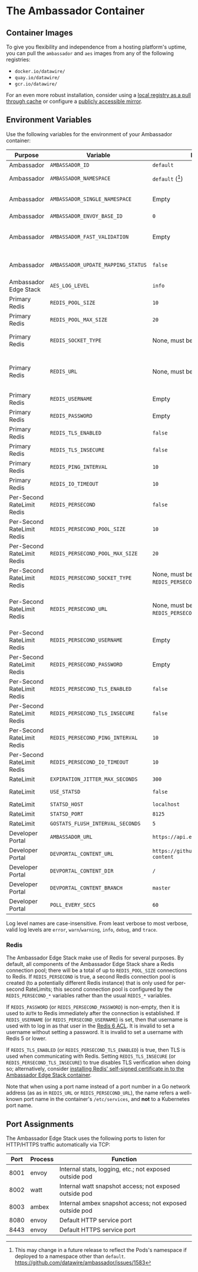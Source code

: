 # The Ambassador Container

## Container Images

To give you flexibility and independence from a hosting platform's uptime, you can pull the `ambassador` and `aes` images from any of the following registries:
- `docker.io/datawire/`
- `quay.io/datawire/`
- `gcr.io/datawire/`

For an even more robust installation, consider using a [local registry as a pull through cache](https://docs.docker.com/registry/recipes/mirror/) or configure a [publicly accessible mirror](https://cloud.google.com/container-registry/docs/using-dockerhub-mirroring).

## Environment Variables

Use the following variables for the environment of your Ambassador container:

| Purpose                    | Variable                           | Default value                                       | Value type                                                                    |
|----------------------------|------------------------------------|-----------------------------------------------------|-------------------------------------------------------------------------------|
| Ambassador                 | `AMBASSADOR_ID`                    | `default`                                           | Plain string                                                                  |
| Ambassador                 | `AMBASSADOR_NAMESPACE`             | `default` ([^1])                                    | Kubernetes namespace                                                          |
| Ambassador                 | `AMBASSADOR_SINGLE_NAMESPACE`      | Empty                                               | Boolean; non-empty=true, empty=false                                          |
| Ambassador                 | `AMBASSADOR_ENVOY_BASE_ID`         | `0`                                                 | Integer                                                                       |
| Ambassador                 | `AMBASSADOR_FAST_VALIDATION`       | Empty                                               | EXPERIMENTAL -- Boolean; non-empty=true, empty=false                          |
| Ambassador                 | `AMBASSADOR_UPDATE_MAPPING_STATUS` | `false`                                             | Boolean; `true`=true, any other value=false                                   |
| Ambassador Edge Stack      | `AES_LOG_LEVEL`                    | `info`                                              | Log level (see below)                                                         |
| Primary Redis              | `REDIS_POOL_SIZE`                  | `10`                                                | Integer                                                                       |
| Primary Redis              | `REDIS_POOL_MAX_SIZE`              | `20`                                                | Integer                                                                       |
| Primary Redis              | `REDIS_SOCKET_TYPE`                | None, must be set explicitly                        | Go network such as `tcp` or `unix`; see [Go `net.Dial`][]                     |
| Primary Redis              | `REDIS_URL`                        | None, must be set explicitly                        | Go network address; for TCP this is a `host:port` pair; see [Go `net.Dial`][] |
| Primary Redis              | `REDIS_USERNAME`                   | Empty                                               | Plain string                                                                  |
| Primary Redis              | `REDIS_PASSWORD`                   | Empty                                               | Plain string                                                                  |
| Primary Redis              | `REDIS_TLS_ENABLED`                | `false`                                             | Boolean; [Go `strconv.ParseBool`][]                                           |
| Primary Redis              | `REDIS_TLS_INSECURE`               | `false`                                             | Boolean; [Go `strconv.ParseBool`][]                                           |
| Primary Redis              | `REDIS_PING_INTERVAL`              | `10`                                                | Integer (seconds)                                                             |
| Primary Redis              | `REDIS_IO_TIMEOUT`                 | `10`                                                | Integer (seconds)                                                             |
| Per-Second RateLimit Redis | `REDIS_PERSECOND`                  | `false`                                             | Boolean; [Go `strconv.ParseBool`][]                                           |
| Per-Second RateLimit Redis | `REDIS_PERSECOND_POOL_SIZE`        | `10`                                                | Integer                                                                       |
| Per-Second RateLimit Redis | `REDIS_PERSECOND_POOL_MAX_SIZE`    | `20`                                                | Integer                                                                       |
| Per-Second RateLimit Redis | `REDIS_PERSECOND_SOCKET_TYPE`      | None, must be set explicitly (if `REDIS_PERSECOND`) | Go network such as `tcp` or `unix`; see [Go `net.Dial`][]                     |
| Per-Second RateLimit Redis | `REDIS_PERSECOND_URL`              | None, must be set explicitly (if `REDIS_PERSECOND`) | Go network address; for TCP this is a `host:port` pair; see [Go `net.Dial`][] |
| Per-Second RateLimit Redis | `REDIS_PERSECOND_USERNAME`         | Empty                                               | Plain string                                                                  |
| Per-Second RateLimit Redis | `REDIS_PERSECOND_PASSWORD`         | Empty                                               | Plain string                                                                  |
| Per-Second RateLimit Redis | `REDIS_PERSECOND_TLS_ENABLED`      | `false`                                             | Boolean; [Go `strconv.ParseBool`][]                                           |
| Per-Second RateLimit Redis | `REDIS_PERSECOND_TLS_INSECURE`     | `false`                                             | Boolean; [Go `strconv.ParseBool`][]                                           |
| Per-Second RateLimit Redis | `REDIS_PERSECOND_PING_INTERVAL`    | `10`                                                | Integer (seconds)                                                             |
| Per-Second RateLimit Redis | `REDIS_PERSECOND_IO_TIMEOUT`       | `10`                                                | Integer (seconds)                                                             |
| RateLimit                  | `EXPIRATION_JITTER_MAX_SECONDS`    | `300`                                               | Integer                                                                       |
| RateLimit                  | `USE_STATSD`                       | `false`                                             | Boolean; [Go `strconv.ParseBool`][]                                           |
| RateLimit                  | `STATSD_HOST`                      | `localhost`                                         | Hostname                                                                      |
| RateLimit                  | `STATSD_PORT`                      | `8125`                                              | Integer                                                                       |
| RateLimit                  | `GOSTATS_FLUSH_INTERVAL_SECONDS`   | `5`                                                 | Integer                                                                       |
| Developer Portal           | `AMBASSADOR_URL`                   | `https://api.example.com`                           | URL                                                                           |
| Developer Portal           | `DEVPORTAL_CONTENT_URL`            | `https://github.com/datawire/devportal-content`     | git-remote URL                                                                |
| Developer Portal           | `DEVPORTAL_CONTENT_DIR`            | `/`                                                 | Rooted Git directory                                                          |
| Developer Portal           | `DEVPORTAL_CONTENT_BRANCH`         | `master`                                            | Git branch name                                                               |
| Developer Portal           | `POLL_EVERY_SECS`                  | `60`                                                | Integer                                                                       |

Log level names are case-insensitive.  From least verbose to most
verbose, valid log levels are `error`, `warn`/`warning`, `info`,
`debug`, and `trace`.

### Redis

The Ambassador Edge Stack make use of Redis for several purposes.  By
default, all components of the Ambassador Edge Stack share a Redis
connection pool; there will be a total of up to `REDIS_POOL_SIZE`
connections to Redis.  If `REDIS_PERSECOND` is true, a second Redis
connection pool is created (to a potentially different Redis instance)
that is only used for per-second RateLimits; this second connection
pool is configured by the `REDIS_PERSECOND_*` variables rather than
the usual `REDIS_*` variables.

If `REDIS_PASSWORD` (or `REDIS_PERSECOND_PASSWORD`) is non-empty, then
it is used to `AUTH` to Redis immediately after the connection is
established.  If `REDIS_USERNAME` (or `REDIS_PERSECOND_USERNAME`) is
set, then that username is used with to log in as that user in the
[Redis 6 ACL].  It is invalid to set a username without setting a
password.  It is invalid to set a username with Redis 5 or lower.

If `REDIS_TLS_ENABLED` (or `REDIS_PERSECOND_TLS_ENABLED`) is true,
then TLS is used when communicating with Redis.  Setting
`REDIS_TLS_INSECURE` (or `REDIS_PERSECOND_TLS_INSECURE`) to true
disables TLS verification when doing so; alternatively, consider
[installing Redis' self-signed certificate in to the Ambassador Edge
Stack
container](../../using/filters/#installing-self-signed-certificates).

Note that when using a port name instead of a port number in a Go
network address (as as in `REDIS_URL` or `REDIS_PERSECOND_URL`), the
name refers a well-known port name in the container's `/etc/services`,
and **not** to a Kubernetes port name.

## Port Assignments

The Ambassador Edge Stack uses the following ports to listen for HTTP/HTTPS traffic automatically via TCP:

| Port | Process | Function                                                |
|------|---------|---------------------------------------------------------|
| 8001 | envoy   | Internal stats, logging, etc.; not exposed outside pod  |
| 8002 | watt    | Internal watt snapshot access; not exposed outside pod  |
| 8003 | ambex   | Internal ambex snapshot access; not exposed outside pod |
| 8080 | envoy   | Default HTTP service port                               |
| 8443 | envoy   | Default HTTPS service port                              |

[^1]: This may change in a future release to reflect the Pods's
      namespace if deployed to a namespace other than `default`.
      https://github.com/datawire/ambassador/issues/1583

[Go `net.Dial`]: https://golang.org/pkg/net/#Dial
[Go `strconv.ParseBool`]: https://golang.org/pkg/strconv/#ParseBool
[Redis 6 ACL]: https://redis.io/topics/acl
